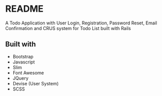 # README

A Todo Application with User Login, Registration, Password Reset, Email Confirmation and CRUS system for Todo List built with Rails

## Built with
- Bootstrap
- Javascript
- Slim
- Font Awesome
- JQuery
- Devise (User System)
- SCSS
